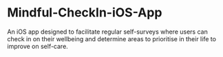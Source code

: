 # Mindful-CheckIn-iOS-App
An iOS app designed to facilitate regular self-surveys where users can check in on their wellbeing and determine areas to prioritise in their life to improve on self-care.
